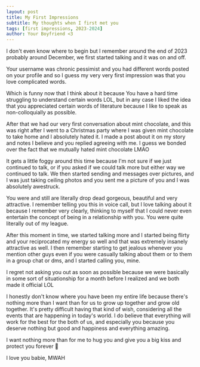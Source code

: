 ```yaml
---
layout: post
title: My First Impressions
subtitle: My thoughts when I first met you
tags: [first impressions, 2023-2024]
author: Your Boyfriend <3
---
```


I don't even know where to begin but I remember around the end of 2023 probably around December, we first started talking and it was on and off.

Your username was chronic pessimist and you had different words posted on your profile and so I guess my very very first impression was that you love complicated words.

Which is funny now that I think about it because You have a hard time struggling to understand certain words LOL, but in any case I liked the idea that you appreciated certain words of literature because I like to speak as non-colloquially as possible.

After that we had our very first conversation about mint chocolate, and this was right after I went to a Christmas party where I was given mint chocolate to take home and I absolutely hated it. I made a post about it on my story and notes I believe and you replied agreeing with me. I guess we bonded over the fact that we mutually hated mint chocolate LMAO

It gets a little foggy around this time because I'm not sure if we just continued to talk, or if you asked if we could talk more but either way we continued to talk. We then started sending and messages over pictures, and I was just taking ceiling photos and you sent me a picture of you and I was absolutely awestruck.

You were and still are literally drop dead gorgeous, beautiful and very attractive. I remember telling you this in voice call, but I love talking about it because I remember very clearly, thinking to myself that I could never even entertain the concept of being in a relationship with you. You were quite literally out of my league.

After this moment in time, we started talking more and I started being flirty and your reciprocated my energy so well and that was extremely insanely attractive as well. I then remember starting to get jealous whenever you mention other guys even if you were casually talking about them or to them in a group chat or dms, and I started calling you, mine.

I regret not asking you out as soon as possible because we were basically in some sort of situationship for a month before I realized and we both made it official LOL

I honestly don't know where you have been my entire life because there's nothing more than I want than for us to grow up together and grow old together. It's pretty difficult having that kind of wish, considering all the events that are happening in today's world. I do believe that everything will work for the best for the both of us, and especially you because you deserve nothing but good and happiness and everything amazing.

I want nothing more than for me to hug you and give you a big kiss and protect you forever 🩷

I love you babie, MWAH 